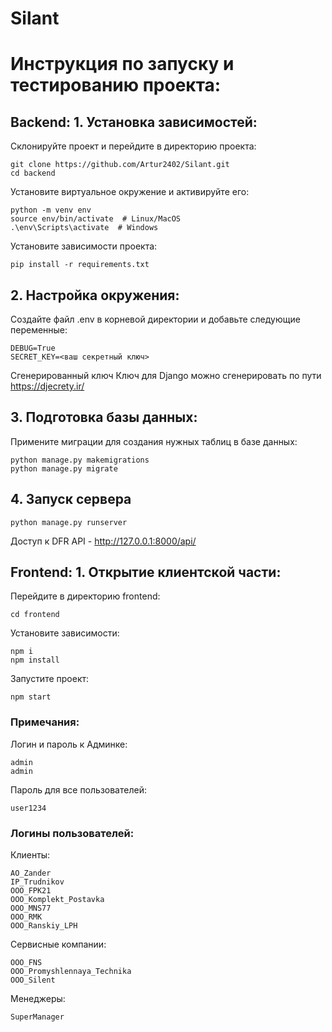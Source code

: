 # Silant
# Инструкция по запуску и тестированию проекта:
## Backend: 1. Установка зависимостей: 

Склонируйте проект и перейдите в директорию проекта:
```
git clone https://github.com/Artur2402/Silant.git
cd backend
```
Установите виртуальное окружение и активируйте его:
```
python -m venv env
source env/bin/activate  # Linux/MacOS
.\env\Scripts\activate  # Windows
```
Установите зависимости проекта:
```
pip install -r requirements.txt
```
## 2. Настройка окружения: 
Создайте файл .env в корневой директории и добавьте следующие переменные:
```
DEBUG=True
SECRET_KEY=<ваш секретный ключ>
```
Сгенерированный ключ Ключ для Django можно сгенерировать по пути https://djecrety.ir/
## 3. Подготовка базы данных: 
Примените миграции для создания нужных таблиц в базе данных:
```
python manage.py makemigrations
python manage.py migrate
```
## 4. Запуск сервера
```
python manage.py runserver
```
Доступ к DFR API - http://127.0.0.1:8000/api/
## Frontend: 1. Открытие клиентской части:
Перейдите в директорию frontend:
```
cd frontend
```
Установите зависимости:
```
npm i
npm install
```
Запустите проект:
```
npm start
```

### Примечания:
Логин и пароль к Админке:
```
admin
admin
```
Пароль для все пользователей:
```
user1234
```
### Логины пользователей:
Клиенты:
```
AO_Zander
IP_Trudnikov
OOO_FPK21
OOO_Komplekt_Postavka
OOO_MNS77
OOO_RMK
OOO_Ranskiy_LPH
```
Сервисные компании:
```
OOO_FNS
OOO_Promyshlennaya_Technika
OOO_Silent
```
Менеджеры:
```
SuperManager
```
